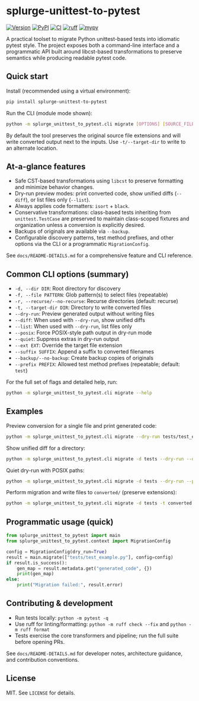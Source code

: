 
# splurge-unittest-to-pytest

[![Version](https://img.shields.io/badge/version-2025.0.0-blue.svg)](https://pypi.org/project/splurge-unittest-to-pytest)
[![PyPI](https://img.shields.io/pypi/v/splurge-unittest-to-pytest.svg)](https://pypi.org/project/splurge-unittest-to-pytest)
[![CI](https://github.com/jim-schilling/splurge-unittest-to-pytest/actions/workflows/ci.yml/badge.svg)](https://github.com/jim-schilling/splurge-unittest-to-pytest/actions)
[![ruff](https://img.shields.io/badge/ruff-passing-brightgreen.svg)](https://github.com/charliermarsh/ruff)
[![mypy](https://img.shields.io/badge/mypy-passing-brightgreen.svg)](https://github.com/python/mypy)

A practical toolset to migrate Python unittest-based tests into idiomatic
pytest style. The project exposes both a command-line interface and a
programmatic API built around libcst-based transformations to preserve
semantics while producing readable pytest code.

## Quick start

Install (recommended using a virtual environment):

```bash
pip install splurge-unittest-to-pytest
```

Run the CLI (module mode shown):

```bash
python -m splurge_unittest_to_pytest.cli migrate [OPTIONS] [SOURCE_FILES...]
```

By default the tool preserves the original source file extensions and will
write converted output next to the inputs. Use ``-t/--target-dir`` to write to
an alternate location.

## At-a-glance features

- Safe CST-based transformations using `libcst` to preserve formatting and
  minimize behavior changes.
- Dry-run preview modes: print converted code, show unified diffs
  (``--diff``), or list files only (``--list``).
- Always applies code formatters: ``isort`` + ``black``.
- Conservative transformations: class-based tests inheriting from
  ``unittest.TestCase`` are preserved to maintain class-scoped fixtures and
  organization unless a conversion is explicitly desired.
- Backups of originals are available via ``--backup``.
- Configurable discovery patterns, test method prefixes, and other options
  via the CLI or a programmatic ``MigrationConfig``.

See `docs/README-DETAILS.md` for a comprehensive feature and CLI reference.

## Common CLI options (summary)

- ``-d, --dir DIR``: Root directory for discovery
- ``-f, --file PATTERN``: Glob pattern(s) to select files (repeatable)
- ``-r, --recurse/--no-recurse``: Recurse directories (default: recurse)
- ``-t, --target-dir DIR``: Directory to write converted files
- ``--dry-run``: Preview generated output without writing files
- ``--diff``: When used with ``--dry-run``, show unified diffs
- ``--list``: When used with ``--dry-run``, list files only
- ``--posix``: Force POSIX-style path output in dry-run mode
- ``--quiet``: Suppress extras in dry-run output
- ``--ext EXT``: Override the target file extension
- ``--suffix SUFFIX``: Append a suffix to converted filenames
- ``--backup/--no-backup``: Create backup copies of originals
- ``--prefix PREFIX``: Allowed test method prefixes (repeatable; default: ``test``)

For the full set of flags and detailed help, run:

```bash
python -m splurge_unittest_to_pytest.cli migrate --help
```

## Examples

Preview conversion for a single file and print generated code:

```bash
python -m splurge_unittest_to_pytest.cli migrate --dry-run tests/test_example.py
```

Show unified diff for a directory:

```bash
python -m splurge_unittest_to_pytest.cli migrate -d tests --dry-run --diff
```

Quiet dry-run with POSIX paths:

```bash
python -m splurge_unittest_to_pytest.cli migrate -d tests --dry-run --posix --quiet
```

Perform migration and write files to `converted/` (preserve extensions):

```bash
python -m splurge_unittest_to_pytest.cli migrate -d tests -t converted
```

## Programmatic usage (quick)

```python
from splurge_unittest_to_pytest import main
from splurge_unittest_to_pytest.context import MigrationConfig

config = MigrationConfig(dry_run=True)
result = main.migrate(["tests/test_example.py"], config=config)
if result.is_success():
    gen_map = result.metadata.get("generated_code", {})
    print(gen_map)
else:
    print("Migration failed:", result.error)
```

## Contributing & development

- Run tests locally: ``python -m pytest -q``
- Use ruff for linting/formatting: ``python -m ruff check --fix`` and
  ``python -m ruff format``
- Tests exercise the core transformers and pipeline; run the full suite
  before opening PRs.

See `docs/README-DETAILS.md` for developer notes, architecture guidance, and
contribution conventions.

## License

MIT. See `LICENSE` for details.

